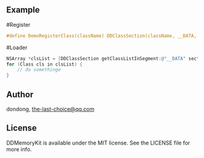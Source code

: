 
## Example

#Register
```objective-c
#define DemoRegisterClass(className) DDClassSection(className, __DATA, __dd_class_list)
```
#Loader
```objective-c
NSArray *clsList = [DDClassSection getClassListInSegment:@"__DATA" section:@"__dd_class_list"];
for (Class cls in clsList) {
    // do somethinge
}
```

## Author

dondong, the-last-choice@qq.com

## License

DDMemoryKit is available under the MIT license. See the LICENSE file for more info.

